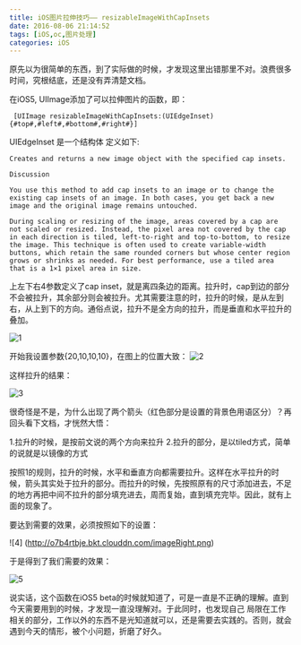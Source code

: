 ```yaml
---
title: iOS图片拉伸技巧—— resizableImageWithCapInsets
date: 2016-08-06 21:14:52
tags: [iOS,oc,图片处理]
categories: iOS
---
```

原先以为很简单的东西，到了实际做的时候，才发现这里出错那里不对。浪费很多时间，究根结底，还是没有弄清楚文档。

在iOS5, UIImage添加了可以拉伸图片的函数，即：
```
 [UIImage resizableImageWithCapInsets:(UIEdgeInset){#top#,#left#,#bottom#,#right#}]
```

UIEdgeInset 是一个结构体 定义如下:
```
Creates and returns a new image object with the specified cap insets.

Discussion

You use this method to add cap insets to an image or to change the existing cap insets of an image. In both cases, you get back a new image and the original image remains untouched.

During scaling or resizing of the image, areas covered by a cap are not scaled or resized. Instead, the pixel area not covered by the cap in each direction is tiled, left-to-right and top-to-bottom, to resize the image. This technique is often used to create variable-width buttons, which retain the same rounded corners but whose center region grows or shrinks as needed. For best performance, use a tiled area that is a 1×1 pixel area in size.
```

上左下右4参数定义了cap inset，就是离四条边的距离。拉升时，cap到边的部分不会被拉升，其余部分则会被拉升。尤其需要注意的时，拉升的时候，是从左到右，从上到下的方向。通俗点说，拉升不是全方向的拉升，而是垂直和水平拉升的叠加。

![1](http://o7b4rtbje.bkt.clouddn.com/popover_background_left.png)

开始我设置参数{20,10,10,10}，在图上的位置大致：
![2](http://o7b4rtbje.bkt.clouddn.com/imageWrong.png)

这样拉升的结果：

![3](http://o7b4rtbje.bkt.clouddn.com/4.png)

很奇怪是不是，为什么出现了两个箭头（红色部分是设置的背景色用语区分）？再回头看下文档，才恍然大悟：

1.拉升的时候，是按前文说的两个方向来拉升
2.拉升的部分，是以tiled方式，简单的说就是以镜像的方式

按照1的规则，拉升的时候，水平和垂直方向都需要拉升。这样在水平拉升的时候，箭头其实处于拉升的部分。而拉升的时候，先按照原有的尺寸添加进去，不足的地方再把中间不拉升的部分填充进去，周而复始，直到填充完毕。因此，就有上面的现象了。

要达到需要的效果，必须按照如下的设置：

![4] (http://o7b4rtbje.bkt.clouddn.com/imageRight.png)

于是得到了我们需要的效果：

![5](http://o7b4rtbje.bkt.clouddn.com/5.png)

说实话，这个函数在iOS5 beta的时候就知道了，可是一直是不正确的理解。直到今天需要用到的时候，才发现一直没理解对。于此同时，也发现自己 局限在工作相关的部分，工作以外的东西不是光知道就可以，还是需要去实践的。否则，就会遇到今天的情形，被个小问题，折磨了好久。